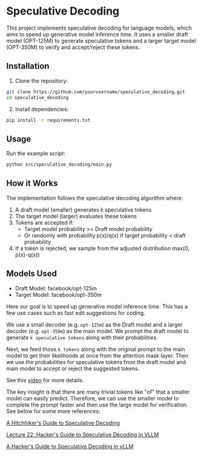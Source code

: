 # Speculative Decoding

This project implements speculative decoding for language models, which aims to speed up generative model inference time. It uses a smaller draft model (OPT-125M) to generate speculative tokens and a larger target model (OPT-350M) to verify and accept/reject these tokens.

## Installation

1. Clone the repository:
```bash
git clone https://github.com/yourusername/speculative_decoding.git
cd speculative_decoding
```

2. Install dependencies:
```bash
pip install -r requirements.txt
```

## Usage

Run the example script:
```bash
python src/speculative_decoding/main.py
```

## How it Works

The implementation follows the speculative decoding algorithm where:

1. A draft model (smaller) generates k speculative tokens
2. The target model (larger) evaluates these tokens
3. Tokens are accepted if:
   - Target model probability >= Draft model probability
   - Or randomly with probability p(x)/q(x) if target probability < draft probability
4. If a token is rejected, we sample from the adjusted distribution max(0, p(x)-q(x))

## Models Used

- Draft Model: facebook/opt-125m
- Target Model: facebook/opt-350m

Here our goal is to speed up generative model inference time. This has a few use cases such as fast edit suggestions for coding.

We use a small decoder (e.g. `opt-125m`) as the Draft model and a larger decoder (e.g. `opt-350m`) as the main model. We prompt the draft model to generate `k speculative tokens` along with their probabilities.

Next, we feed those `k tokens` along with the original prompt to the main model to get their likelihoods at once from the attention mask layer. Then we use the probabilities for speculative tokens from the draft model and main model to accept or reject the suggested tokens.

See this [video](https://www.youtube.com/watch?v=S-8yr_RibJ4) for more details.

The key insight is that there are many trivial tokens like "of" that a smaller model can easily predict. Therefore, we can use the smaller model to complete the prompt faster and then use the large model for verification. See below for some more references:

[A Hitchhiker's Guide to Speculative Decoding](https://pytorch.org/blog/hitchhikers-guide-speculative-decoding/)

[Lecture 22: Hacker's Guide to Speculative Decoding in VLLM](https://www.youtube.com/watch?v=9wNAgpX6z_4)

[A Hacker's Guide to Speculative Decoding in vLLM](https://docs.google.com/presentation/d/1p1xE-EbSAnXpTSiSI0gmy_wdwxN5XaULO3AnCWWoRe4/edit#slide=id.p)
